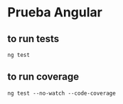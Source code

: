 # Prueba Angular

## to run tests
`ng test`

## to run coverage
`ng test --no-watch --code-coverage`

